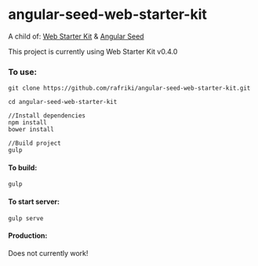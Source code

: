 # angular-seed-web-starter-kit

A child of:
[Web Starter Kit](http://developers.google.com/web/starter-kit) & [Angular Seed](https://github.com/angular/angular-seed)

This project is currently using Web Starter Kit v0.4.0

### To use:

	git clone https://github.com/rafriki/angular-seed-web-starter-kit.git

	cd angular-seed-web-starter-kit

	//Install dependencies
	npm install
	bower install

	//Build project
	gulp

#### To build:

	gulp

#### To start server:

	gulp serve

#### Production:

Does not currently work!